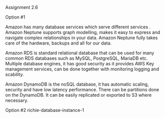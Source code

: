 Assignment 2.6

Option #1

Amazon has many database services which serve different services .
Amazon Neptune supports graph modelling, makes it easy to express and navigate complex relationships in your data. Amazon Neptune fully takes care of the hardware, backups and all for our data.

Amazon RDS is standard relational database that can be used for many common RDS databases such as MySQL, PostgreSQL, MariaDB etc. Multiple database engines, it has good security as it provides AWS Key management services, can be done together with monitoring logging and scability.


Amazon DynamoDB is the noSQL database, it has automatic scaling, security and have low latency performance. There can be partitions done on the DynamoDB.
It can be easily replicated or exported to S3 where necessary.

Option #2
richie-database-instance-1